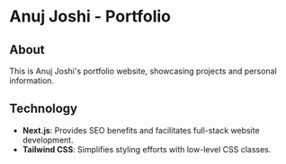 # Anuj Joshi - Portfolio

## About

This is Anuj Joshi's portfolio website, showcasing projects and personal information.

## Technology

- **Next.js**: Provides SEO benefits and facilitates full-stack website development.
- **Tailwind CSS**: Simplifies styling efforts with low-level CSS classes.